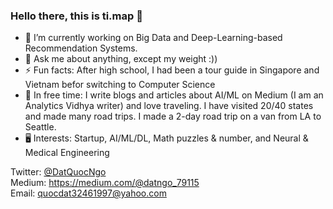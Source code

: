 ### Hello there, this is ti.map 👋

- 🔭 I’m currently working on Big Data and Deep-Learning-based Recommendation Systems.
- 💬 Ask me about anything, except my weight :))
- ⚡ Fun facts: After high school, I had been a tour guide in Singapore and Vietnam befor switching to Computer Science
- 🌱 In free time: I write blogs and articles about AI/ML on Medium (I am an Analytics Vidhya writer) and love traveling. I have visited 20/40 states and made many road trips. I made a 2-day road trip on a van from LA to Seattle. 
- 🖥 Interests: Startup, AI/ML/DL, Math puzzles & number, and Neural & Medical Engineering

Twitter: [@DatQuocNgo](https://twitter.com/DatQuocNgo)\
Medium: https://medium.com/@datngo_79115 \
Email: quocdat32461997@yahoo.com
